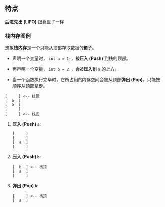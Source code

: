 
## 特点

**后进先出 (LIFO)** 跟叠盘子一样

### 栈内存图例

想象**栈内存**是一个只能从顶部存取数据的**箱子**。

- 声明一个变量时， `int a = 1;`，被**压入 (Push)** 到栈的顶部。
    
- 再声明一个变量， `int b = 2;`，会被**压入**到 `a` 的上方。
    
- 当一个函数执行完毕时，它所占用的内存空间会被从顶部**弹出 (Pop)**，只能按顺序从顶部拿走。
    

```
[     ] <-- 栈顶
[  b  ]
[  a  ]
[     ]
[     ] <-- 栈底
```

1. **压入 (Push) `a`**:
    
    ```
    [     ]
    [     ]
    [  a  ]
    [     ]
    ```
    
2. **压入 (Push) `b`**:
    
    ```
    [  b  ] <-- 栈顶
    [  a  ]
    [     ]
    ```
    
3. **弹出 (Pop) `b`**:
    
    ```
    [     ] <-- 栈顶
    [  a  ]
    ```
    

